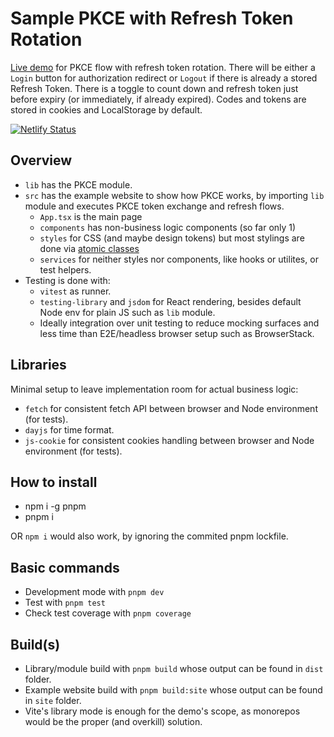# Sample PKCE with Refresh Token Rotation

[Live demo](https://marvelous-cheesecake-c2f667.netlify.app/) for PKCE flow with refresh token rotation. There will be either a `Login` button for authorization redirect or `Logout` if there is already a stored Refresh Token. There is a toggle to count down and refresh token just before expiry (or immediately, if already expired). Codes and tokens are stored in cookies and LocalStorage by default.

[![Netlify Status](https://api.netlify.com/api/v1/badges/fd7ef859-c484-4db3-99be-e143ff1ed188/deploy-status)](https://app.netlify.com/sites/marvelous-cheesecake-c2f667/deploys)

## Overview

- `lib` has the PKCE module.
- `src` has the example website to show how PKCE works, by importing `lib` module and executes PKCE token exchange and refresh flows.
  - `App.tsx` is the main page
  - `components` has non-business logic components (so far only 1)
  - `styles` for CSS (and maybe design tokens) but most stylings are done via [atomic classes](https://unocss.dev/)
  - `services` for neither styles nor components, like hooks or utilites, or test helpers.
- Testing is done with:
  - `vitest` as runner.
  - `testing-library` and `jsdom` for React rendering, besides default Node env for plain JS such as `lib` module.
  - Ideally integration over unit testing to reduce mocking surfaces and less time than E2E/headless browser setup such as BrowserStack.

## Libraries

Minimal setup to leave implementation room for actual business logic:

- `fetch` for consistent fetch API between browser and Node environment (for tests).
- `dayjs` for time format.
- `js-cookie` for consistent cookies handling between browser and Node environment (for tests).

## How to install

- npm i -g pnpm
- pnpm i

OR `npm i` would also work, by ignoring the commited pnpm lockfile.

## Basic commands

- Development mode with `pnpm dev`
- Test with `pnpm test`
- Check test coverage with `pnpm coverage`

## Build(s)

- Library/module build with `pnpm build` whose output can be found in `dist` folder.
- Example website build with `pnpm build:site` whose output can be found in `site` folder.
- Vite's library mode is enough for the demo's scope, as monorepos would be the proper (and overkill) solution.
